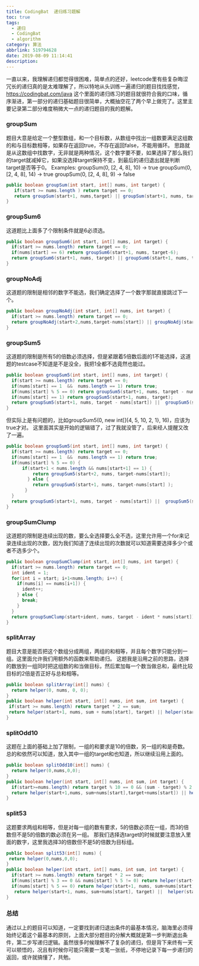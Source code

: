 ```yaml
---
title: CodingBat  递归练习题解
toc: true
tags:
  - 递归
  - CodingBat
  - algorithm
category: 算法
abbrlink: 519794628
date: 2019-08-09 11:14:41
description:
---
```


一直以来，我理解递归都觉得很困难，简单点的还好，leetcode里有些复杂晦涩冗长的递归真的是太难理解了，所以特地从头训练一遍递归的题目找找感觉，<https://codingbat.com/java> 这个里面的递归练习的题目就很符合我的口味，循序渐进，第一部分的递归基础题目很简单，大概抽空花了两个早上做完了。这里主要记录第二部分难度稍微大一点的递归题目的我的题解。

### groupSum 
题目大意是给定一个整型数组，和一个目标数，从数组中找出一组数要满足这组数的和与目标数相等，如果存在返回true，不存在返回false，不能用循环。
思路就是从这数组中找数字，无非就是两种情况，这个数字要不要，如果选择了那么我们的target就减掉它，如果没选择target保持不变，到最后的递归退出就是判断target是否等于0。
Examples:
	groupSum(0, [2, 4, 8], 10) → true
	groupSum(0, [2, 4, 8], 14) → true
	groupSum(0, [2, 4, 8], 9) → false
```Java Solution https://codingbat.com/prob/p145416 groupSum
public boolean groupSum(int start, int[] nums, int target) {
   if(start >= nums.length ) return target == 0;
   return groupSum(start+1, nums,target) || groupSum(start+1, nums, target-nums[start]);
}
```
### groupSum6 
这道题比上面多了个限制条件就是6必须选。
```Java Solution https://codingbat.com/prob/p199368 groupSum6
public boolean groupSum6(int start, int[] nums, int target) {
  if(start >= nums.length) return target == 0;
  if(nums[start] == 6) return groupSum6(start+1, nums, target-6);
  return groupSum6(start+1, nums, target) || groupSum6(start+1, nums, target-nums[start]);
}
```
### groupNoAdj 
这道题的限制是相邻的数字不能选，我们确定选择了一个数字那就直接跳过下一个。
```Java Solution https://codingbat.com/prob/p169605 groupNoAdj 
public boolean groupNoAdj(int start, int[] nums, int target) {
  if(start >= nums.length) return target == 0;
  return groupNoAdj(start+2,nums,target-nums[start]) || groupNoAdj(start+1,nums,target);
}
```
### groupSum5
这道题的限制是所有5的倍数必须选择，但是紧跟着5倍数后面的1不能选择，这道题的testcase不知道是不是没全，我把1全都不选竟然也能过。
```Java Solution https://codingbat.com/prob/p138907 groupSum5 
public boolean groupSum5(int start, int[] nums, int target) {
  if(start >= nums.length) return target == 0;
  if(nums[start] == 1  &&  nums.length == 1) return true;
  if(nums[start] % 5 == 0) return groupSum5(start+1, nums, target - nums[start]);
  if(nums[start] == 1) return groupSum5(start+1, nums, target);
  return groupSum5(start+1, nums, target - nums[start]) ||  groupSum5(start+1, nums, target);
}
```
但实际上是有问题的，比如groupSum5(0, new int[]{4, 5, 10, 2, 1}, 16)，应该为true才对。
这里面其实是开始的逻辑错了，过了我就没管了，后来经人提醒又改了一遍。
```Java Solution https://codingbat.com/prob/p138907 groupSum5 
public boolean groupSum5(int start, int[] nums, int target) {
  if(start >= nums.length) return target == 0;
  if(nums[start] == 1  &&  nums.length == 1) return true;
  if(nums[start] % 5 == 0) {
	  if(start+1 < nums.length && nums[start+1] == 1) {
	      return groupSum5(start+2, nums, target-nums[start]);
	    } else {
	      return groupSum5(start+1, nums, target-nums[start] );
	   }
  }
  return groupSum5(start+1, nums, target - nums[start]) ||  groupSum5(start+1, nums, target);
}
```
### groupSumClump
这道题的限制是连续出现的数，要么全选择要么全不选，这里允许用一个for来记录连续出现的次数，因为我们知道了连续出现的次数就可以知道需要选择多少个或者不选多少个。
```Java Solution https://codingbat.com/prob/p105136 groupSumClump 
public boolean groupSumClump(int start, int[] nums, int target) {
  if(start >= nums.length) return target == 0;
  int ident = 1;
  for(int i = start; i+1<nums.length; i++) {
    if(nums[i] == nums[i+1]) {
      ident++;
    } else {
      break;
    }
  }
  return groupSumClump(start+ident, nums, target - ident * nums[start]) ||  groupSumClump(start+ident, nums, target); 
}
```
### splitArray
题目大意是能否把这个数组分成两组，两组的和相等，并且每个数字只能分到一组。这里面允许我们用额外的函数来帮助递归。
这题我是沿用之前的思路，选择的数放到一组同时把这组数的和当做目标，然后累加每一个数当做总和，最终比较目标的2倍是否正好与总和相等。
```Java Solution https://codingbat.com/prob/p185204 splitArray 
public boolean splitArray(int[] nums) {
  return helper(0, nums, 0, 0);
}
public boolean helper(int start, int[] nums, int sum, int target) {
 if(start >= nums.length) return target * 2 == sum;
 return helper(start+1, nums, sum + nums[start], target) || helper(start+1, nums, sum + nums[start], target + nums[start]);
}

```
### splitOdd10
这题在上面的基础上加了限制，一组的和要求是10的倍数，另一组的和是奇数。
总的和依然可以知道，放入其中一组的target和也知道，所以继续沿用上面的。
```Java Solution https://codingbat.com/prob/p171660 splitOdd10 
public boolean splitOdd10(int[] nums) {
  return helper(0,nums,0,0);
}
public boolean helper(int start, int[] nums, int sum, int target) {
  if(start>=nums.length) return target % 10 == 0 && (sum - target) % 2 != 0;
  return helper(start+1,nums, sum+nums[start],target+nums[start]) || helper(start+1,nums, sum+nums[start],target);
}
```
### split53
这题要求两组和相等，但是对每一组的数有要求，5的倍数必须在一组，而3的倍数但不是5的倍数的数必须在另一组。
那我们选择选target的时候就要注意放入里面的数字，这里我选择3的倍数但不是5的倍数为目标组。
```Java Solution https://codingbat.com/prob/p168295 split53 
public boolean split53(int[] nums) {
 return helper(0,nums,0,0); 
}
public boolean helper(int start, int[] nums, int sum, int target) {
  if(start >= nums.length) return target * 2 == sum;
  if(nums[start] % 3 == 0 && nums[start] % 5 != 0) return helper(start+1, nums, sum+nums[start], target+nums[start]);
  if(nums[start] % 5 == 0) return helper(start+1, nums, sum+nums[start], target);
   return helper(start+1, nums, sum+nums[start], target) ||  helper(start+1, nums, sum+nums[start], target+nums[start]);
}
```

### 总结
通过以上的题目可以知道，一定要找到递归退出条件的最基本情况，脑海里必须得始终记着这个最基本的原则，上面大部分题目的分解大概就是第一步判断退出条件，第二步写递归逻辑。虽然很多时候理解不了复杂的递归，但是背下来终有一天可以顿悟的，况且有时候你可能只需要一支笔一张纸，不停地记录下每一步递归的返回，或许就搞懂了，共勉。